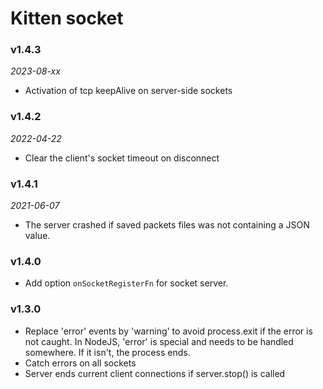# Kitten socket

### v1.4.3
*2023-08-xx*
- Activation of tcp keepAlive on server-side sockets

### v1.4.2
*2022-04-22*
- Clear the client's socket timeout on disconnect

### v1.4.1
*2021-06-07*
- The server crashed if saved packets files was not containing a JSON value.

### v1.4.0
  - Add option `onSocketRegisterFn` for socket server.

### v1.3.0
  - Replace 'error' events by 'warning' to avoid process.exit if the error is not caught.
    In NodeJS, 'error' is special and needs to be handled somewhere. If it isn't, the process ends.
  - Catch errors on all sockets
  - Server ends current client connections if server.stop() is called
